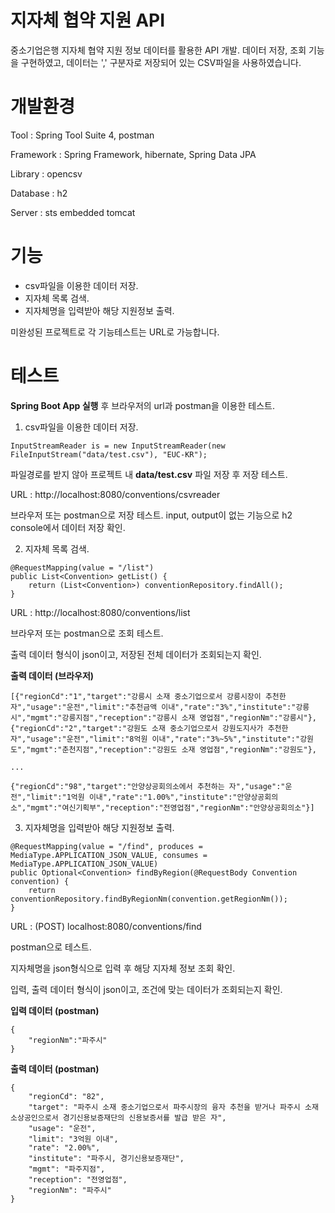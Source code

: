 # 지자체 협약 지원 API

중소기업은행 지자체 협약 지원 정보 데이터를 활용한 API 개발. 데이터 저장, 조회 기능을 구현하였고, 데이터는 ',' 구분자로 저장되어 있는 CSV파일을 사용하였습니다.






# 개발환경

Tool : Spring Tool Suite 4, postman

Framework : Spring Framework, hibernate, Spring Data JPA

Library : opencsv

Database : h2

Server : sts embedded tomcat







# 기능

- csv파일을 이용한 데이터 저장.
- 지자체 목록 검색.
- 지자체명을 입력받아 해당 지원정보 출력.

미완성된 프로젝트로 각 기능테스트는 URL로 가능합니다.






# 테스트

**Spring Boot App 실행** 후 브라우저의 url과 postman을 이용한 테스트.

1. csv파일을 이용한 데이터 저장.

```
InputStreamReader is = new InputStreamReader(new FileInputStream("data/test.csv"), "EUC-KR");
```

파일경로를 받지 않아 프로젝트 내 **data/test.csv** 파일 저장 후 저장 테스트.

URL : http://localhost:8080/conventions/csvreader

브라우저 또는 postman으로 저장 테스트.
input, output이 없는 기능으로 h2 console에서 데이터 저장 확인.



2. 지자체 목록 검색.

```
@RequestMapping(value = "/list")
public List<Convention> getList() {
	return (List<Convention>) conventionRepository.findAll();
}
```

URL : http://localhost:8080/conventions/list


브라우저 또는 postman으로 조회 테스트.

출력 데이터 형식이 json이고, 저장된 전체 데이터가 조회되는지 확인.

**출력 데이터 (브라우저)**
```
[{"regionCd":"1","target":"강릉시 소재 중소기업으로서 강릉시장이 추천한 자","usage":"운전","limit":"추천금액 이내","rate":"3%","institute":"강릉시","mgmt":"강릉지점","reception":"강릉시 소재 영업점","regionNm":"강릉시"},{"regionCd":"2","target":"강원도 소재 중소기업으로서 강원도지사가 추천한 자","usage":"운전","limit":"8억원 이내","rate":"3%~5%","institute":"강원도","mgmt":"춘천지점","reception":"강원도 소재 영업점","regionNm":"강원도"},

...

{"regionCd":"98","target":"안양상공회의소에서 추천하는 자","usage":"운전","limit":"1억원 이내","rate":"1.00%","institute":"안양상공회의소","mgmt":"여신기획부","reception":"전영업점","regionNm":"안양상공회의소"}]
```




3. 지자체명을 입력받아 해당 지원정보 출력.

```
@RequestMapping(value = "/find", produces = MediaType.APPLICATION_JSON_VALUE, consumes = MediaType.APPLICATION_JSON_VALUE)
public Optional<Convention> findByRegion(@RequestBody Convention convention) {
	return conventionRepository.findByRegionNm(convention.getRegionNm());
}
```
URL : (POST) localhost:8080/conventions/find

postman으로 테스트.

지자체명을 json형식으로 입력 후 해당 지자체 정보 조회 확인.

입력, 출력 데이터 형식이 json이고, 조건에 맞는 데이터가 조회되는지 확인.


**입력 데이터 (postman)**
```
{
	"regionNm":"파주시"
}
```

**출력 데이터 (postman)**
```
{
    "regionCd": "82",
    "target": "파주시 소재 중소기업으로서 파주시장의 융자 추천을 받거나 파주시 소재 소상공인으로서 경기신용보증재단의 신용보증서를 발급 받은 자",
    "usage": "운전",
    "limit": "3억원 이내",
    "rate": "2.00%",
    "institute": "파주시, 경기신용보증재단",
    "mgmt": "파주지점",
    "reception": "전영업점",
    "regionNm": "파주시"
}
```




